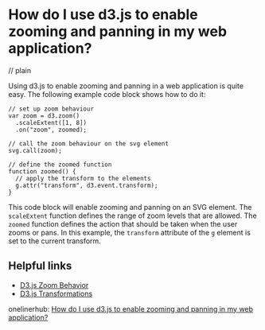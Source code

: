 # How do I use d3.js to enable zooming and panning in my web application?
// plain

Using d3.js to enable zooming and panning in a web application is quite easy. The following example code block shows how to do it:

```
// set up zoom behaviour
var zoom = d3.zoom()
  .scaleExtent([1, 8])
  .on("zoom", zoomed);

// call the zoom behaviour on the svg element
svg.call(zoom);

// define the zoomed function
function zoomed() {
  // apply the transform to the elements
  g.attr("transform", d3.event.transform);
}
```

This code block will enable zooming and panning on an SVG element. The `scaleExtent` function defines the range of zoom levels that are allowed. The `zoomed` function defines the action that should be taken when the user zooms or pans. In this example, the `transform` attribute of the `g` element is set to the current transform.

## Helpful links
- [D3.js Zoom Behavior](https://github.com/d3/d3-zoom#zoom)
- [D3.js Transformations](https://github.com/d3/d3-transform#transform)

onelinerhub: [How do I use d3.js to enable zooming and panning in my web application?](https://onelinerhub.com/javascript-d3/how-do-i-use-d--js-to-enable-zooming-and-panning-in-my-web-application)